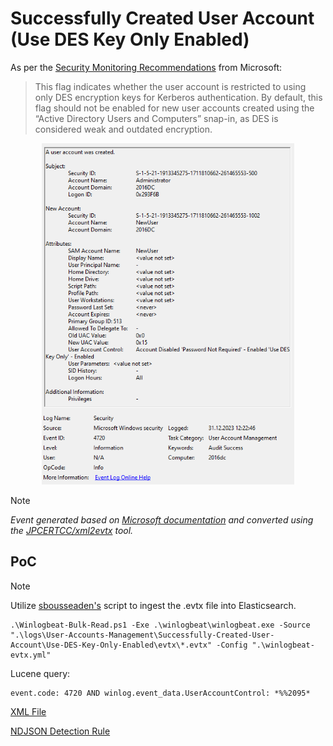 # Successfully Created User Account (Use DES Key Only Enabled)

As per the [Security Monitoring Recommendations](https://learn.microsoft.com/en-us/previous-versions/windows/it-pro/windows-10/security/threat-protection/auditing/event-4720#security-monitoring-recommendations) from Microsoft:
> This flag indicates whether the user account is restricted to using only DES encryption keys for Kerberos authentication. By default, this flag should not be enabled for new user accounts created using the “Active Directory Users and Computers” snap-in, as DES is considered weak and outdated encryption.

<div align="center">
    <img alt="Successfully Created User Account (Use DES Key Only Enabled)" src="/logs/User-Accounts-Management/Successfully-Created-User-Account/Use-DES-Key-Only-Enabled/img/Use-DES-Key-Only-Enabled.png" width="80%">
</div>

> [!NOTE]
> *Event generated based on [Microsoft documentation](https://learn.microsoft.com/en-us/previous-versions/windows/it-pro/windows-10/security/threat-protection/auditing/event-4720) and converted using the [JPCERTCC/xml2evtx](https://github.com/JPCERTCC/xml2evtx) tool.*

## PoC
> [!NOTE]
> Utilize [sbousseaden's](https://github.com/sbousseaden/EVTX-ATTACK-SAMPLES) script to ingest the .evtx file into Elasticsearch.

```
.\Winlogbeat-Bulk-Read.ps1 -Exe .\winlogbeat\winlogbeat.exe -Source ".\logs\User-Accounts-Management\Successfully-Created-User-Account\Use-DES-Key-Only-Enabled\evtx\*.evtx" -Config ".\winlogbeat-evtx.yml"
```

Lucene query:

```
event.code: 4720 AND winlog.event_data.UserAccountControl: *%%2095*
```

[XML File](/logs/User-Accounts-Management/Successfully-Created-User-Account/Use-DES-Key-Only-Enabled/xml/Use-DES-Key-Only-Enabled.xml)

[NDJSON Detection Rule](/logs/User-Accounts-Management/Successfully-Created-User-Account/Use-DES-Key-Only-Enabled/ndjson/Use-DES-Key-Only-Enabled.ndjson)